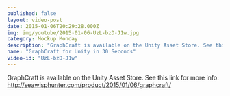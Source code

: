 ```yaml
---
published: false
layout: video-post
date: 2015-01-06T20:29:28.000Z
img: img/youtube/2015-01-06-UzL-bzD-J1w.jpg
category: Mockup Monday
description: "GraphCraft is available on the Unity Asset Store. See this link for more info: http://seawisphunter.com/product/2015/01/06/graphcraft/"
name: "GraphCraft for Unity in 30 Seconds"
video-id: "UzL-bzD-J1w"
---
```

GraphCraft is available on the Unity Asset Store. See this link for more info: http://seawisphunter.com/product/2015/01/06/graphcraft/
